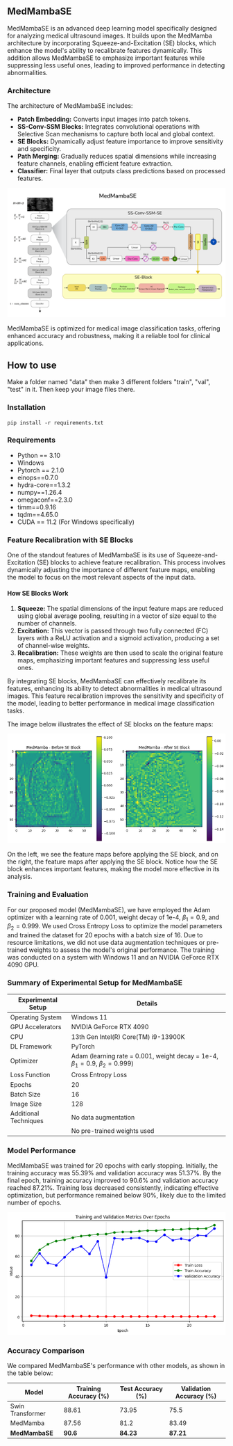 ## MedMambaSE

MedMambaSE is an advanced deep learning model specifically designed for analyzing medical ultrasound images. It builds upon the MedMamba architecture by incorporating Squeeze-and-Excitation (SE) blocks, which enhance the model's ability to recalibrate features dynamically. This addition allows MedMambaSE to emphasize important features while suppressing less useful ones, leading to improved performance in detecting abnormalities.

### Architecture

The architecture of MedMambaSE includes:

- **Patch Embedding:** Converts input images into patch tokens.
- **SS-Conv-SSM Blocks:** Integrates convolutional operations with Selective Scan mechanisms to capture both local and global context.
- **SE Blocks:** Dynamically adjust feature importance to improve sensitivity and specificity.
- **Path Merging:** Gradually reduces spatial dimensions while increasing feature channels, enabling efficient feature extraction.
- **Classifier:** Final layer that outputs class predictions based on processed features.

![MedMambaSE Architecture](https://github.com/Tanjim-Islam/MedMambaSE/blob/master/images/architecture.png)


MedMambaSE is optimized for medical image classification tasks, offering enhanced accuracy and robustness, making it a reliable tool for clinical applications.

## How to use

Make a folder named "data" then make 3 different folders "train", "val", "test" in it. Then keep your image files there.

### Installation

```
pip install -r requirements.txt
```

### Requirements

- Python == 3.10
- Windows
- Pytorch == 2.1.0
- einops==0.7.0
- hydra-core==1.3.2
- numpy==1.26.4
- omegaconf==2.3.0
- timm==0.9.16
- tqdm==4.65.0
- CUDA == 11.2 (For Windows specifically)

### Feature Recalibration with SE Blocks

One of the standout features of MedMambaSE is its use of Squeeze-and-Excitation (SE) blocks to achieve feature recalibration. This process involves dynamically adjusting the importance of different feature maps, enabling the model to focus on the most relevant aspects of the input data. 

#### How SE Blocks Work

1. **Squeeze:** The spatial dimensions of the input feature maps are reduced using global average pooling, resulting in a vector of size equal to the number of channels.
2. **Excitation:** This vector is passed through two fully connected (FC) layers with a ReLU activation and a sigmoid activation, producing a set of channel-wise weights.
3. **Recalibration:** These weights are then used to scale the original feature maps, emphasizing important features and suppressing less useful ones.

By integrating SE blocks, MedMambaSE can effectively recalibrate its features, enhancing its ability to detect abnormalities in medical ultrasound images. This feature recalibration improves the sensitivity and specificity of the model, leading to better performance in medical image classification tasks.

The image below illustrates the effect of SE blocks on the feature maps:

![Feature Recalibration](https://github.com/Tanjim-Islam/MedMambaSE/blob/master/images/recalibration.png)

On the left, we see the feature maps before applying the SE block, and on the right, the feature maps after applying the SE block. Notice how the SE block enhances important features, making the model more effective in its analysis.

### Training and Evaluation

For our proposed model (MedMambaSE), we have employed the Adam optimizer with a learning rate of 0.001, weight decay of 1e-4, $\beta_1 = 0.9$, and $\beta_2 = 0.999$. We used Cross Entropy Loss to optimize the model parameters and trained the dataset for 20 epochs with a batch size of 16. Due to resource limitations, we did not use data augmentation techniques or pre-trained weights to assess the model's original performance. The training was conducted on a system with Windows 11 and an NVIDIA GeForce RTX 4090 GPU.

### Summary of Experimental Setup for MedMambaSE

| **Experimental Setup**     | **Details**                                   |
| -------------------------- | --------------------------------------------- |
| Operating System            | Windows 11                                    |
| GPU Accelerators            | NVIDIA GeForce RTX 4090                       |
| CPU                         | 13th Gen Intel(R) Core(TM) i9-13900K          |
| DL Framework                | PyTorch                                       |
| Optimizer                   | Adam (learning rate = 0.001, weight decay = 1e-4, $\beta_1 = 0.9$, $\beta_2 = 0.999$) |
| Loss Function               | Cross Entropy Loss                            |
| Epochs                      | 20                                            |
| Batch Size                  | 16                                            |
| Image Size                  | 128                                           |
| Additional Techniques       | No data augmentation                          |
|                             | No pre-trained weights used                   |

### Model Performance

MedMambaSE was trained for 20 epochs with early stopping. Initially, the training accuracy was 55.39% and validation accuracy was 51.37%. By the final epoch, training accuracy improved to 90.6% and validation accuracy reached 87.21%. Training loss decreased consistently, indicating effective optimization, but performance remained below 90%, likely due to the limited number of epochs.

![MedMambaSE Performance](https://github.com/Tanjim-Islam/MedMambaSE/blob/master/images/medSE.png)

### Accuracy Comparison

We compared MedMambaSE's performance with other models, as shown in the table below:

| **Model**        | **Training Accuracy (%)** | **Test Accuracy (%)** | **Validation Accuracy (%)** |
| ---------------- | ------------------------- | ---------------------- | --------------------------- |
| Swin Transformer | 88.61                      | 73.95                  | 75.5                         |
| MedMamba         | 87.56                      | 81.2                   | 83.49                        |
| **MedMambaSE**   | **90.6**                   | **84.23**              | **87.21**                    |
